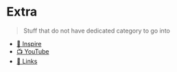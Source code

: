 # Extra

> Stuff that do not have dedicated category to go into


* [🎨 Inspire](/extra/inspire.md "Get Inspired")
* [📺 YouTube](/extra/youtube.md "YouTube Creators")
* [🔗 Links](/extra/links.md "Links to resources")